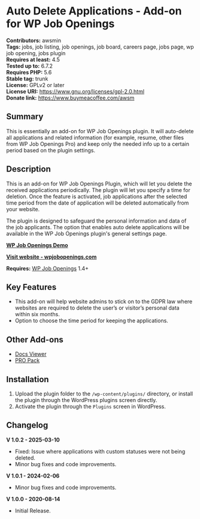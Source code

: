 # Auto Delete Applications - Add-on for WP Job Openings
**Contributors:** awsmin  
**Tags:** jobs, job listing, job openings, job board, careers page, jobs page, wp job opening, jobs plugin  
**Requires at least:** 4.5  
**Tested up to:** 6.7.2  
**Requires PHP:** 5.6  
**Stable tag:** trunk  
**License:** GPLv2 or later  
**License URI:** https://www.gnu.org/licenses/gpl-2.0.html  
**Donate link:** https://www.buymeacoffee.com/awsm  

## Summary

This is essentially an add-on for WP Job Openings plugin. It will auto-delete all applications and related information (for example, resume, other files from WP Job Openings Pro) and keep only the needed info up to a certain period based on the plugin settings.

## Description

This is an add-on for WP Job Openings Plugin, which will let you delete the received applications periodically. The plugin will let you specify a time for deletion. Once the feature is activated, job applications after the selected time period from the date of application will be deleted automatically from your website.

The plugin is designed to safeguard the personal information and data of the job applicants. The option that enables auto delete applications will be available in the WP Job Openings plugin's general settings page.

**[WP Job Openings Demo](https://demo.awsm.in/wp-job-openings/)**

**[Visit website - wpjobopenings.com](https://wpjobopenings.com/)**

**Requires:** [WP Job Openings](https://wordpress.org/plugins/wp-job-openings/) 1.4+

## Key Features

* This add-on will help website admins to stick on to the GDPR law where websites are required to delete the user’s or visitor’s personal data within six months. 
* Option to choose the time period for keeping the applications.

## Other Add-ons

* [Docs Viewer](https://wordpress.org/plugins/docs-viewer-add-on-for-wp-job-openings/)
* [PRO Pack](https://awsm.in/get/wpjo-pro/)

## Installation

1. Upload the plugin folder to the `/wp-content/plugins/` directory, or install the plugin through the WordPress plugins screen directly.
2. Activate the plugin through the `Plugins` screen in WordPress.

## Changelog

**V 1.0.2 - 2025-03-10**
* Fixed: Issue where applications with custom statuses were not being deleted.
* Minor bug fixes and code improvements.

**V 1.0.1 - 2024-02-06**
* Minor bug fixes and code improvements.

**V 1.0.0 - 2020-08-14**
* Initial Release.
